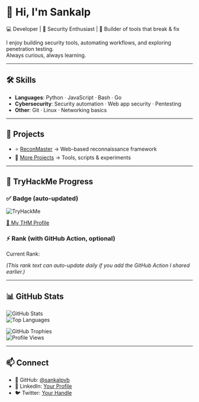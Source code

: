 # 👋 Hi, I'm Sankalp  

💻 Developer | 🔐 Security Enthusiast | 🚀 Builder of tools that break & fix  

I enjoy building security tools, automating workflows, and exploring penetration testing.  
Always curious, always learning.  

---

## 🛠️ Skills  
- **Languages**: Python · JavaScript · Bash · Go  
- **Cybersecurity**: Security automation · Web app security · Pentesting  
- **Other**: Git · Linux · Networking basics  

---

## 🚀 Projects  
- ⭐ [ReconMaster](https://github.com/sankalpvb/ReconMaster) → Web-based reconnaissance framework  
- 📂 [More Projects](https://github.com/sankalpvb?tab=repositories) → Tools, scripts & experiments  

---

## 🎯 TryHackMe Progress  

### ✅ Badge (auto-updated)  
![TryHackMe](https://tryhackme-badges.s3.amazonaws.com/sankalpvb.png)  

[🔗 My THM Profile](https://tryhackme.com/p/sankalpvb)  

### ⚡ Rank (with GitHub Action, optional)  
Current Rank: <!--THM_RANK-->  

*(This rank text can auto-update daily if you add the GitHub Action I shared earlier.)*  

---

## 📊 GitHub Stats  

![GitHub Stats](https://github-readme-stats.vercel.app/api?username=sankalpvb&show_icons=true&theme=radical)  
![Top Languages](https://github-readme-stats.vercel.app/api/top-langs/?username=sankalpvb&layout=compact&theme=radical)  

![GitHub Trophies](https://github-profile-trophy.vercel.app/?username=sankalpvb&theme=radical&margin-w=10&margin-h=10)  
![Profile Views](https://komarev.com/ghpvc/?username=sankalpvb&color=blueviolet&style=flat-square)  

---

## 📫 Connect  
- 🐙 GitHub: [@sankalpvb](https://github.com/sankalpvb)  
- 💼 LinkedIn: [Your Profile](https://www.linkedin.com/in/your-profile/)  
- 🐦 Twitter: [Your Handle](https://twitter.com/your-handle)  

